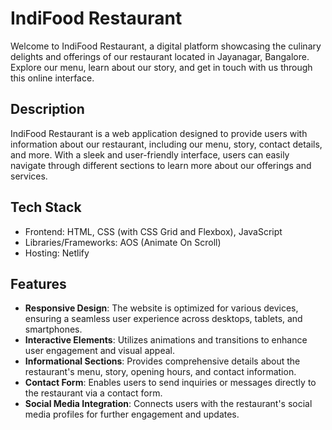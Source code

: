 # IndiFood Restaurant

Welcome to IndiFood Restaurant, a digital platform showcasing the culinary delights and offerings of our restaurant located in Jayanagar, Bangalore. Explore our menu, learn about our story, and get in touch with us through this online interface.

## Description

IndiFood Restaurant is a web application designed to provide users with information about our restaurant, including our menu, story, contact details, and more. With a sleek and user-friendly interface, users can easily navigate through different sections to learn more about our offerings and services.

## Tech Stack

- Frontend: HTML, CSS (with CSS Grid and Flexbox), JavaScript
- Libraries/Frameworks: AOS (Animate On Scroll)
- Hosting: Netlify

## Features

- **Responsive Design**: The website is optimized for various devices, ensuring a seamless user experience across desktops, tablets, and smartphones.
- **Interactive Elements**: Utilizes animations and transitions to enhance user engagement and visual appeal.
- **Informational Sections**: Provides comprehensive details about the restaurant's menu, story, opening hours, and contact information.
- **Contact Form**: Enables users to send inquiries or messages directly to the restaurant via a contact form.
- **Social Media Integration**: Connects users with the restaurant's social media profiles for further engagement and updates.

